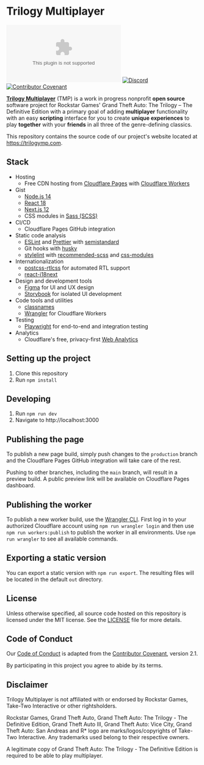 # Trilogy Multiplayer

![GitHub](https://img.shields.io/github/license/trilogymp/trilogymp.com)
[![Discord](https://img.shields.io/discord/901115701551570954)](https://discord.com/invite/dVfXRBA2zx)
[![Contributor Covenant](https://img.shields.io/badge/Contributor%20Covenant-2.1-4baaaa.svg)](.github/CODE_OF_CONDUCT.md)

**[Trilogy Multiplayer](https://trilogymp.com)** (TMP) is a work in progress
nonprofit **open source** software project for Rockstar Games' Grand Theft Auto:
The Trilogy – The Definitive Edition with a primary goal of adding
**multiplayer** functionality with an easy **scripting** interface for you to
create **unique experiences** to play **together** with your **friends** in all
three of the genre-defining classics.

This repository contains the source code of our project's website located at
https://trilogymp.com.

## Stack

- Hosting
  - Free CDN hosting from [Cloudflare Pages](https://pages.cloudflare.com/) with
    [Cloudflare Workers](https://workers.cloudflare.com/)
- Gist
  - [Node.js 14](https://nodejs.medium.com/node-js-version-14-available-now-8170d384567e)
  - [React 18](https://reactjs.org/blog/2021/06/08/the-plan-for-react-18.html)
  - [Next.js 12](https://nextjs.org/blog/next-12)
  - CSS modules in [Sass (SCSS)](https://sass-lang.com/)
- CI/CD
  - Cloudflare Pages GitHub integration
- Static code analysis
  - [ESLint](https://eslint.org/) and [Prettier](https://prettier.io/) with
    [semistandard](https://github.com/standard/semistandard)
  - Git hooks with [husky](https://typicode.github.io/husky/#/)
  - [stylelint](https://stylelint.io/) with
    [recommended-scss](https://github.com/stylelint-scss/stylelint-config-recommended-scss)
    and
    [css-modules](https://github.com/pascalduez/stylelint-config-css-modules)
- Internationalization
  - [postcss-rtlcss](https://github.com/elchininet/postcss-rtlcss) for automated
    RTL support
  - [react-i18next](https://react.i18next.com/)
- Design and development tools
  - [Figma](https://www.figma.com) for UI and UX design
  - [Storybook](https://storybook.js.org) for isolated UI development
- Code tools and utilities
  - [classnames](https://github.com/JedWatson/classnames)
  - [Wrangler](https://developers.cloudflare.com/workers/cli-wrangler) for
    Cloudflare Workers
- Testing
  - [Playwright](https://playwright.dev/) for end-to-end and integration testing
- Analytics
  - Cloudflare's free, privacy-first
    [Web Analytics](https://developers.cloudflare.com/analytics/web-analytics)

## Setting up the project

1. Clone this repository
2. Run `npm install`

## Developing

1. Run `npm run dev`
2. Navigate to http://localhost:3000

## Publishing the page

To publish a new page build, simply push changes to the `production` branch and
the Cloudflare Pages GitHub integration will take care of the rest.

Pushing to other branches, including the `main` branch, will result in a preview
build. A public preview link will be available on Cloudflare Pages dashboard.

## Publishing the worker

To publish a new worker build, use the
[Wrangler CLI](https://developers.cloudflare.com/workers/cli-wrangler). First
log in to your authorized Cloudflare account using `npm run wrangler login` and
then use `npm run workers:publish` to publish the worker in all environments.
Use `npm run wrangler` to see all available commands.

## Exporting a static version

You can export a static version with `npm run export`. The resulting files will
be located in the default `out` directory.

## License

Unless otherwise specified, all source code hosted on this repository is
licensed under the MIT license. See the [LICENSE](LICENSE) file for more
details.

## Code of Conduct

Our [Code of Conduct](.github/CODE_OF_CONDUCT.md) is adapted from the
[Contributor Covenant](https://www.contributor-covenant.org/version/2/1/code_of_conduct.html),
version 2.1.

By participating in this project you agree to abide by its terms.

## Disclaimer

Trilogy Multiplayer is not affiliated with or endorsed by Rockstar Games,
Take-Two Interactive or other rightsholders.

Rockstar Games, Grand Theft Auto, Grand Theft Auto: The Trilogy - The Definitive
Edition, Grand Theft Auto III, Grand Theft Auto: Vice City, Grand Theft Auto:
San Andreas and R\* logo are marks/logos/copyrights of Take-Two Interactive. Any
trademarks used belong to their respective owners.

A legitimate copy of Grand Theft Auto: The Trilogy - The Definitive Edition is
required to be able to play multiplayer.
